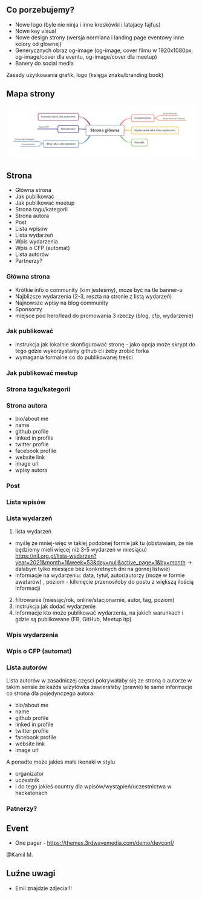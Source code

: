 ## Co porzebujemy?

- Nowe logo (byle nie ninja i inne kreskówki i latajacy fajfus)
- Nowe key visual
- Nowe design strony (wersja normlana i landing page eventowy inne kolory od głównej)
- Generycznych obraz og-image (og-image, cover filmu w 1920x1080px, og-image/cover dla eventu, og-image/cover dla meetup)
- Banery do social media

Zasady użytkowania grafik, logo (księga znaku/branding book)

## Mapa strony

![site map](site_map.png "Site map")

## Strona

- Główna strona
- Jak publikować
- Jak publikować meetup
- Strona tagu/kategorii
- Strona autora
- Post
- Lista wpisów
- Lista wydarzeń
- Wpis wydarzenia
- Wpis o CFP (automat)
- Lista autorów
- Partnerzy?

### Główna strona
- Krótkie info o community (kim jesteśmy), moze być na tle banner-u
- Najblizsze wydarzenia (2-3, reszta na stronie z listą wydarzeń)
- Najnowsze wpisy na blog community
- Sponsorzy
- miejsce pod hero/lead do promowania 3 rzeczy (blog, cfp, wydarzenie)

### Jak publikować

- instrukcja jak lokalnie skonfigurować stronę - jako opcja może skrypt do tego gdzie wykorzystamy github cli żeby zrobić forka
- wymagania formalne co do publikowanej treści

### Jak publikować meetup


### Strona tagu/kategorii


### Strona autora

- bio/about me
- name
- github profile
- linked in profile
- twitter profile
- facebook profile
- website link
- image url
- wpisy autora

### Post


### Lista wpisów


### Lista wydarzeń

1. lista wydarzeń 
- myślę że mniej-więc w takiej podobnej formie jak tu (obstawiam, że nie będziemy mieli więcej niż 3-5 wydarzeń w miesiącu) https://nil.org.pl/lista-wydarzen?year=2021&month=1&week=53&day=null&active_page=1&by=month -> dałabym tylko miesiące bez konkretnych dni na górnej listwie)
- informacje na wydarzeniu: data, tytuł, autor/autorzy (może w formie awatarów) , poziom - kilknięcie przenosiłoby do postu z większą ilością informacji
2.  filtrowanie (miesiąc/rok, online/stacjonarnie, autor, tag, poziom)
3.  instrukcja jak dodać wydarzenie
4.  informacje kto może publikować wydarzenia, na jakich warunkach i gdzie są publikowane (FB, GitHub, Meetup itp)


### Wpis wydarzenia


### Wpis o CFP (automat)


### Lista autorów

Lista autorów w zasadniczej częsci pokrywałaby się ze stroną o autorze w takim sensie że każda wizytówka zawierałaby (prawie) te same informacje co strona dla pojedynczego autora:

- bio/about me
- name
- github profile
- linked in profile
- twitter profile
- facebook profile
- website link
- image url

A ponadto może jakieś małe ikonaki w stylu
- organizator
- uczestnik
- i do tego jakieś country dla wpisów/wystąpień/uczestnictwa w hackatonach

### Patnerzy?


## Event

- One pager - https://themes.3rdwavemedia.com/demo/devconf/

@Kamil M.

## Luźne uwagi

- Emil znajdzie zdjecia!!!

